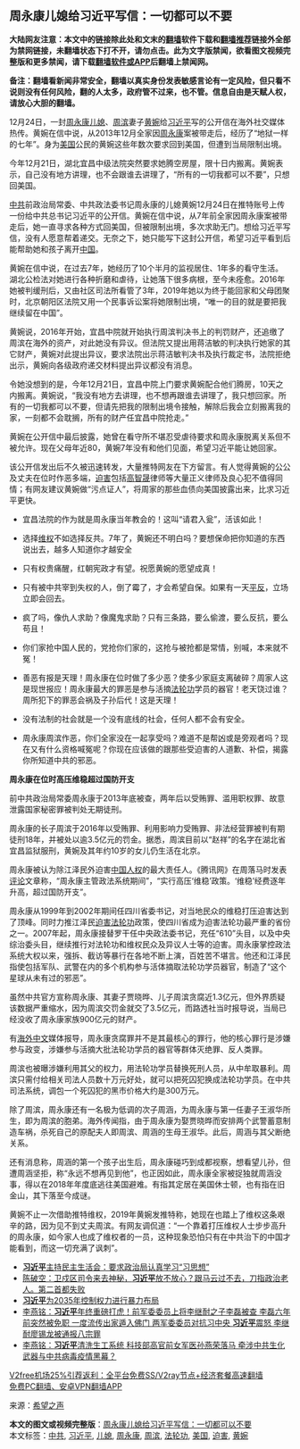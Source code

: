  <h2>周永康儿媳给习近平写信：一切都可以不要</h2> <p class="notice"><b>大陆网友注意：本文中的链接除此处和文末的<a href="https://github.com/bannedbook/fanqiang" >翻墙</a>软件下载和<a href="https://github.com/killgcd/justmysocks/blob/master/README.md">翻墙推荐</a>链接外全部为禁网链接，未翻墙状态下打不开，请勿点击。此为文字版禁闻，欲看图文视频完整版和更多禁闻，请下载<a href="https://github.com/bannedbook/fanqiang">翻墙软件或APP</a>后翻墙上禁闻网。</p><p>备注：翻墙看新闻非常安全，翻墙以真实身份发表敏感言论有一定风险，但只看不说则没有任何风险，翻的人太多，政府管不过来，也不管。信息自由是天赋人权，请放心大胆的翻墙。</b></p>  <div class="entry"> <p id="conimg">12月24日，一封<span class='wp_keywordlink'><a href="https://www.bannedbook.org/forum2/topic2891.html" title="《周永康其人》《周永康传》" target="_blank">周永康</a></span><a href="https://www.bannedbook.org/bnews/tag/%e5%84%bf%e5%aa%b3/" class="st_tag internal_tag" rel="tag" title="标签 儿媳 下的日志">儿媳</a>、<a href="https://www.bannedbook.org/bnews/tag/%e5%91%a8%e6%bb%a8/" class="st_tag internal_tag" rel="tag" title="标签 周滨 下的日志">周滨</a>妻子<a href="https://www.bannedbook.org/bnews/tag/%e9%bb%84%e5%a9%89/" class="st_tag internal_tag" rel="tag" title="标签 黄婉 下的日志">黄婉</a>给<a href="https://www.bannedbook.org/bnews/tag/%e4%b9%a0%e8%bf%91%e5%b9%b3/" class="st_tag internal_tag" rel="tag" title="标签 习近平 下的日志">习近平</a>写的公开信在海外社交媒体热传。黄婉在信中说，从2013年12月全家因<a href="https://www.bannedbook.org/bnews/tag/%e5%91%a8%e6%b0%b8%e5%ba%b7/" class="st_tag internal_tag" rel="tag" title="标签 周永康 下的日志">周永康</a>案被带走后，经历了“地狱一样的七年”。身为<a href="https://www.bannedbook.org/bnews/tag/%e7%be%8e%e5%9b%bd/" class="st_tag internal_tag" rel="tag" title="标签 美国 下的日志">美国</a>公民的黄婉这些年数次要求回到美国，但遭到当局限制出境。</p> <p>今年12月21日，湖北宜昌中级法院突然要求她腾空房屋，限十日内搬离。黄婉表示，自己没有地方讲理，也不会跟谁去讲理了，“所有的一切我都可以不要”，只想回美国。</p> <p><a href="https://www.bannedbook.org/bnews/tag/%e4%b8%ad%e5%85%b1/" class="st_tag internal_tag" rel="tag" title="标签 中共 下的日志">中共</a>前政治局常委、中共政法委书记周永康的儿媳黄婉12月24日在推特账号上传一份给中共总书记习近平的公开信。黄婉在信中说，从7年前全家因周永康案被带走后，她一直寻求各种方式回美国，但被限制出境，多次求助无门。想给习近平写信，没有人愿意帮着递交。无奈之下，她只能写下这封公开信，希望习近平看到后能帮助她和孩子离开<span class='wp_keywordlink_affiliate'><a href="https://www.bannedbook.org/" title="中国" target="_blank">中国</a></span>。</p> <p>黄婉在信中说，在过去7年，她经历了10个半月的监视居住、1年多的看守生活。湖北公检法对她进行各种折磨和虐待，让她落下很多病根，至今未痊愈。2016年她被判缓刑后，又由社区司法所看管了3年，2019年她以为终于能回家和父母团聚时，北京朝阳区法院又用一个民事诉讼案将她限制出境，“唯一的目的就是要把我继续留在中国”。</p> <p></p> <p>黄婉说，2016年开始，宜昌中院就开始执行周滨判决书上的判罚财产，还追缴了周滨在海外的资产，对此她没有异议。但法院又提出用蒋洁敏的判决执行她家的其它财产，黄婉对此提出异议，要求法院出示蒋洁敏判决书及执行裁定书，法院拒绝出示，黄婉向各级政府递交材料提出异议都没有消息。</p> <p>令她没想到的是，今年12月21日，宜昌中院上门要求黄婉配合他们腾房，10天之内搬离。黄婉说，“我没有地方去讲理，也不想再跟谁去讲理了，我只想回家。所有的一切我都可以不要，但请先把我的限制出境令接触，解除后我会立刻搬离我的家，一刻都不会耽搁，所有的财产任宜昌中院抢走。”</p>  <p>黄婉在公开信中最后披露，她曾在看守所不堪忍受虐待要求和周永康脱离关系但不被允许。现在父母年近80，黄婉7年没有和他们见面，希望习近平能让她回家。</p> <p>该公开信发出后不久被迅速转发，大量推特网友在下方留言。有人觉得黄婉的公公及丈夫在位时作恶多端，<a href="https://www.bannedbook.org/bnews/tag/%e8%bf%ab%e5%ae%b3/" class="st_tag internal_tag" rel="tag" title="标签 迫害 下的日志">迫害</a>包括<span class='wp_keywordlink'><a href="https://www.bannedbook.org/forum10/topic379.html" title="高智晟" target="_blank">高智晟</a></span>律师等大量正义律师及良心犯不值得同情；有网友建议黄婉做“污点证人”，将周家的那些血债向美国披露出来，比求习近平更快。</p> <ul> <li> <p>宜昌法院的作为就是周永康当年教会的！这叫“请君入瓮”，活该如此！</p> </li> <li> <p>选择<span class='wp_keywordlink_affiliate'><a href="https://www.bannedbook.org/bnews/weiquan/" title="维权" target="_blank">维权</a></span>不如选择反共。7年了，黄婉还不明白吗？要想保命把你知道的东西说出去，越多人知道你才越安全</p> </li> <li> <p>只有权贵痛醒，红朝宪政才有望。祝愿黄婉的愿望成真！</p> </li> <li> <p>只有被中共宰到失权的人，倒了霉了，才会希望自保。如果有一天<span class='wp_keywordlink'><a href="https://www.bannedbook.org/forum11/topic332.html" title="禁片：平反的把戏" target="_blank">平反</a></span>，立场立即会回去。</p> </li> <li> <p>疯了吗，像仇人求助？像魔鬼求助？只有三条路，要么偷渡，要么反抗，要么苟且！</p>  </li> <li> <p>你们家抢中国人民的，党抢你们家的，这抢与被抢都是常情，别喊，本来就不冤！</p> </li> <li> <p>善恶有报是天理！周永康在位时做了多少恶？使多少家庭支离破碎？周家人这是现世报应！周永康最大的罪恶是参与活摘<a href="https://www.bannedbook.org/bnews/tag/%e6%b3%95%e8%bd%ae%e5%8a%9f/" class="st_tag internal_tag" rel="tag" title="标签 法轮功 下的日志">法轮功</a>学员的器官！老天饶过谁？周所犯下的罪恶会祸及子孙后代！这是天理！</p> </li> <li> <p>没有法制的社会就是一个没有底线的社会，任何人都不会有安全。</p> </li> <li> <p>周永康周滨作恶，你们全家没在一起享受吗？难道不是帮凶或是旁观者吗？现在又有什么资格喊冤呢？你现在应该做的跟那些受迫害的人道歉、补偿，揭露你所知道中共的邪恶。</p> </li> </ul> <p><strong>周永康在位时高压维稳超过国防开支&nbsp;</strong></p> <p>前中共政治局常委周永康于2013年底被查，两年后以受贿罪、滥用职权罪、故意泄露国家秘密罪被判处无期徒刑。</p> <p>周永康的长子周滨于2016年以受贿罪、利用影响力受贿罪、非法经营罪被判有期徒刑18年，并被处以逾3.5亿元的罚金。据悉，周滨目前以“赵祥”的名字在湖北省宜昌监狱服刑，黄婉及其年约10岁的女儿仍生活在北京。</p>  <p>周永康被认为除江泽民外迫害<span class='wp_keywordlink'><a href="https://www.bannedbook.org/forum20/" title="中国人权论坛" target="_blank">中国人权</a></span>的最大责任人。《腾讯网》在周落马时发表<span class='wp_keywordlink_affiliate'><a href="https://www.bannedbook.org/bnews/comments/" title="新闻评论" target="_blank">评论</a></span>文章称，“周永康主管政法系统期间”，“实行高压‘维稳’政策。‘维稳’经费逐年升高，超过国防开支”。</p> <p>周永康从1999年到2002年期间任四川省委书记，对当地民众的维稳打压迫害达到了顶峰。同时力推江泽民<span class='wp_keywordlink'><a href="https://www.bannedbook.org/forum11/topic278.html" title="评江泽民与中共相互利用迫害法轮功" target="_blank">迫害法轮功</a></span>政策，使四川省成为迫害法轮功最严重的省份之一。2007年起，周永康接替罗干任中央政法委书记，充任“610”头目，以及中央综治委头目，继续推行对法轮功和维权民众及异议人士等的迫害。周永康掌控政法系统大权以来，强拆、截访等暴行在各地不断上演，百姓苦不堪言。他还和江泽民指使包括军队、武警在内的多个机构参与活体摘取法轮功学员器官，制造了“这个星球从未有过的邪恶”。</p> <p>虽然中共官方宣称周永康、其妻子贾晓晔、儿子周滨贪腐近1.3亿元，但外界质疑该数据严重缩水，因为周滨交罚金就交了3.5亿元，而路透社当时报导说，当局已经没收了周永康家族900亿元的财产。</p> <p>有<span class='wp_keywordlink_affiliate'><a href="https://99cn.info/" title="海外中文" target="_blank">海外中文</a></span>媒体报导，周永康贪腐罪并不是其最核心的罪行，他的核心罪行是涉嫌参与政变，涉嫌参与活摘大批法轮功学员的器官等群体灭绝罪、反人类罪。</p> <p>周滨也被曝涉嫌利用其父的权力，用法轮功学员替换死刑人员，从中牟取暴利。周滨只需付给相关司法人员数十万元好处，就可以把死囚犯换成法轮功学员。在中共司法系统，调包一个死囚犯的黑市价格大约是300万元。</p> <p>除了周滨，周永康还有一名极为低调的次子周涵，为周永康与第一任妻子王淑华所生，即为周滨的胞弟。海外传闻指，由于周永康为娶贾晓晔而安排两个武警蓄意制造车祸，杀死自己的原配夫人即周滨、周涵的生母王淑华。此后，周涵与其父断绝关系。</p> <p>还有消息称，周涵的第一个孩子出生后，周永康碰巧到成都视察，想看望儿孙，但遭周涵坚拒，称“永远不想再见到他”，也正因如此，周永康全家被捉独就周涵没事，得以在2018年年度底逃往美国避难。有指其定居在美国休士顿，也有指在旧金山，其下落至今成谜。</p>  <p>黄婉不止一次借助推特维权，2019年黄婉发推特称，她现在也踏上了维权这条艰辛的路，因为见不到丈夫周滨。有网友调侃道：“一个靠着打压维权人士步步高升的周永康，如今家人也成了维权者的一员，这种现象恐怕只有在中共治下的中国才能看到，而这一切充满了讽刺”。</p> <ul class='op-related-articles' title='相关阅读'> <li><a href='https://www.bannedbook.org/bnews/headline/20201226/1455037.html' target='_blank'><b>习近平</b>主持民主生活会：要求政治局认真学习“习思想”</a></li> <li><a href='https://www.bannedbook.org/bnews/cbnews/20201225/1454899.html' target='_blank'>陈破空：卫戍区司令来去神秘，<b>习近平</b>放不放心？跟马云过不去，刀指政治老人。第二首都失败</a></li> <li><a href='https://www.bannedbook.org/bnews/comments/20201225/1454838.html' target='_blank'><b>习近平</b>为2035年控制权力进行暴力布局</a></li> <li><a href='https://www.bannedbook.org/bnews/comments/20201225/1454805.html' target='_blank'>李燕铭：<b>习近平</b>年终重磅打虎！前军委委员上将李继耐之子李磊被查 李磊六年前突然被免职 一度流传出家遁入佛门 两军委委员对抗习中央 <b>习近平</b>震怒 李继耐廖锡龙被通报八宗罪</a></li> <li><a href='https://www.bannedbook.org/bnews/comments/20201225/1454764.html' target='_blank'>李燕铭：<b>习近平</b>清洗生工系统 科技部高官前女军医孙燕荣落马 牵涉中共生化武器与中共病毒疫情黑幕？</a></li> </ul> <p class="texttj"> <a href="https://github.com/bannedbook/fanqiang/wiki/V2ray%E6%9C%BA%E5%9C%BA" target="_blank">V2free机场25%引荐返利：全平台免费SS/V2ray节点+经济套餐高速翻墙</a><br/> <a href="https://github.com/bannedbook/fanqiang/wiki/%E7%A6%81%E9%97%BB%E7%BD%91%E5%AE%89%E5%8D%93%E7%BF%BB%E5%A2%99%E6%96%B0%E9%97%BBAPP" target="_blank">免费PC翻墙、安卓VPN翻墙APP</a></p><p> 来源：<span class='wp_keywordlink_affiliate'><a href="https://www.soundofhope.org" title="希望之声" target="_blank">希望之声</a></span> </p><a name='sharetosocial'></a>       <div><b>本文的图文或视频完整版</b>：<a href='https://www.bannedbook.org/bnews/cbnews/20201226/1455135.html'>周永康儿媳给习近平写信：一切都可以不要</a></div>  </div><!--END ENTRY--> <div class="postfooter"> <div>本文标签：<a href="https://www.bannedbook.org/bnews/tag/%e4%b8%ad%e5%85%b1/" rel="tag">中共</a>, <a href="https://www.bannedbook.org/bnews/tag/%e4%b9%a0%e8%bf%91%e5%b9%b3/" rel="tag">习近平</a>, <a href="https://www.bannedbook.org/bnews/tag/%e5%84%bf%e5%aa%b3/" rel="tag">儿媳</a>, <a href="https://www.bannedbook.org/bnews/tag/%e5%91%a8%e6%b0%b8%e5%ba%b7/" rel="tag">周永康</a>, <a href="https://www.bannedbook.org/bnews/tag/%e5%91%a8%e6%bb%a8/" rel="tag">周滨</a>, <a href="https://www.bannedbook.org/bnews/tag/%e6%b3%95%e8%bd%ae%e5%8a%9f/" rel="tag">法轮功</a>, <a href="https://www.bannedbook.org/bnews/tag/%e7%be%8e%e5%9b%bd/" rel="tag">美国</a>, <a href="https://www.bannedbook.org/bnews/tag/%e8%bf%ab%e5%ae%b3/" rel="tag">迫害</a>, <a href="https://www.bannedbook.org/bnews/tag/%e9%bb%84%e5%a9%89/" rel="tag">黄婉</a></div>  </div><!--END POSTFOOTER--> 